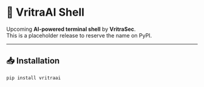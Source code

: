 # 🚀 VritraAI Shell

Upcoming **AI-powered terminal shell** by **VritraSec**.  
This is a placeholder release to reserve the name on PyPI.  

---

## 📥 Installation

```bash
pip install vritraai
